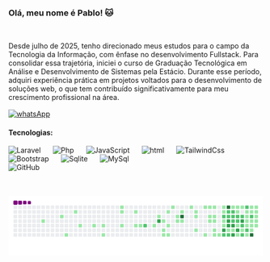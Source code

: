 ### Olá, meu nome é Pablo! 🐱
<br/>
<p>Desde julho de 2025, tenho direcionado meus estudos para o campo da Tecnologia da Informação, com ênfase no desenvolvimento Fullstack. Para consolidar essa trajetória, iniciei o curso de Graduação Tecnológica em Análise e Desenvolvimento de Sistemas pela Estácio. Durante esse período, adquiri experiência prática em projetos voltados para o desenvolvimento de soluções web, o que tem contribuído significativamente para meu crescimento profissional na área.</p>

<div>
    <a href="https://wa.me/5561992295015"><img align= "center" alt="whatsApp" src="https://img.shields.io/badge/WhatsApp-25D566?style=for-the-badge&logo=whatsapp&logoColor=white"></a>
</div>

#### Tecnologias:
<div style="display: inline_block">    
    <img alt="Laravel" width="30px" style="padding-right: 20px;" src="https://cdn.jsdelivr.net/gh/devicons/devicon@latest/icons/laravel/laravel-original.svg" />
    <img width="50px" style="padding-right: 20px;" alt="Php" src="https://cdn.jsdelivr.net/gh/devicons/devicon@latest/icons/php/php-original.svg" />
    <img width="50px" style="padding-right: 20px;" alt="JavaScript" src="https://cdn.jsdelivr.net/gh/devicons/devicon@latest/icons/javascript/javascript-original.svg" />
    <img width="50px" style="padding-right: 20px;" alt="html" src="https://cdn.jsdelivr.net/gh/devicons/devicon@latest/icons/html5/html5-original.svg" />
    <img width="50px" style="padding-right: 20px;" alt="TailwindCss" src="https://cdn.jsdelivr.net/gh/devicons/devicon@latest/icons/tailwindcss/tailwindcss-original.svg" />
    <img width="50px" style="padding-right: 20px;" alt="Bootstrap" src="https://cdn.jsdelivr.net/gh/devicons/devicon@latest/icons/bootstrap/bootstrap-original.svg" />
    <img width="50px" style="padding-right: 20px;" alt="Sqlite" src="https://cdn.jsdelivr.net/gh/devicons/devicon@latest/icons/sqlite/sqlite-original.svg" />
    <img width="50px" style="padding-right: 20px;" alt="MySql" src="https://cdn.jsdelivr.net/gh/devicons/devicon@latest/icons/azuresqldatabase/azuresqldatabase-original.svg" />

<br/>
 <img  heigth="200px" style="padding-right: 20px;" alt="GitHub" src="https://github-readme-stats.vercel.app/api/top-langs/?username=Pabloopk&layout=donut-vertical&theme=transparent" />
<br/>

</div>
<br/>
<br/>

![snake gif](https://github.com/Pabloopk/Pabloopk/blob/output/github-contribution-grid-snake.gif)
